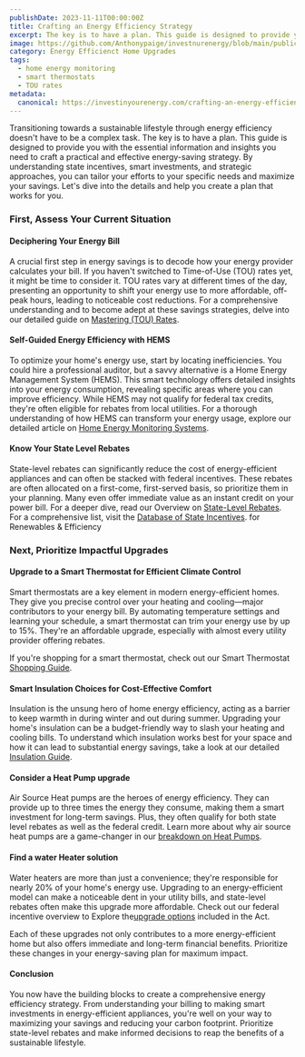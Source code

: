 ```yaml
---
publishDate: 2023-11-11T00:00:00Z
title: Crafting an Energy Efficiency Strategy
excerpt: The key is to have a plan. This guide is designed to provide you with the essential information and insights you need to craft a practical and effective energy-saving strategy.
image: https://github.com/Anthonypaige/investnurenergy/blob/main/public/images/cover-art/EEHU-2-cover-art.png?raw=true
category: Energy Efficienct Home Upgrades
tags:
  - home energy monitoring
  - smart thermostats
  - TOU rates
metadata:
  canonical: https://investinyourenergy.com/crafting-an-energy-efficient-strategy
---
```


Transitioning towards a sustainable lifestyle through energy efficiency doesn't have to be a complex task. The key is to have a plan. This guide is designed to provide you with the essential information and insights you need to craft a practical and effective energy-saving strategy. By understanding state incentives, smart investments, and strategic approaches, you can tailor your efforts to your specific needs and maximize your savings. Let's dive into the details and help you create a plan that works for you.

### **First, Assess Your Current Situation**

#### **Deciphering Your Energy Bill**

A crucial first step in energy savings is to decode how your energy provider calculates your bill. If you haven't switched to Time-of-Use (TOU) rates yet, it might be time to consider it. TOU rates vary at different times of the day, presenting an opportunity to shift your energy use to more affordable, off-peak hours, leading to noticeable cost reductions. For a comprehensive understanding and to become adept at these savings strategies, delve into our detailed guide on [Mastering (TOU) Rates](mastering-time-of-use-rate-strategies-for-smart-energy).

#### **Self-Guided Energy Efficiency with HEMS**

To optimize your home's energy use, start by locating inefficiencies. You could hire a professional auditor, but a savvy alternative is a Home Energy Management System (HEMS). This smart technology offers detailed insights into your energy consumption, revealing specific areas where you can improve efficiency. While HEMS may not qualify for federal tax credits, they're often eligible for rebates from local utilities. For a thorough understanding of how HEMS can transform your energy usage, explore our detailed article on [Home Energy Monitoring Systems](home-energy-monitoring-your-guide-to-energy-efficiency).

#### **Know Your State Level Rebates**

State-level rebates can significantly reduce the cost of energy-efficient appliances and can often be stacked with federal incentives. These rebates are often allocated on a first-come, first-served basis, so prioritize them in your planning. Many even offer immediate value as an instant credit on your power bill. For a deeper dive, read our Overview on [State-Level Rebates](state-level-energy-efficient-incentives-overview). For a comprehensive list, visit the
[Database of State Incentives](https://www.dsireusa.org/). for Renewables & Efficiency

### **Next, Prioritize Impactful Upgrades**

#### **Upgrade to a Smart Thermostat for Efficient Climate Control**

Smart thermostats are a key element in modern energy-efficient homes. They give you precise control over your heating and cooling—major contributors to your energy bill. By automating temperature settings and learning your schedule, a smart thermostat can trim your energy use by up to 15%. They're an affordable upgrade, especially with almost every utility provider offering rebates.

If you're shopping for a smart thermostat, check out our Smart Thermostat [Shopping Guide](smart-thermostat-shopping-guide-what-you-need-to-know).

#### **Smart Insulation Choices for Cost-Effective Comfort**

Insulation is the unsung hero of home energy efficiency, acting as a barrier to keep warmth in during winter and out during summer. Upgrading your home's insulation can be a budget-friendly way to slash your heating and cooling bills. To understand which insulation works best for your space and how it can lead to substantial energy savings, take a look at our detailed [Insulation Guide](a-comprehensive-guide-to-weatherization-and-energy-efficiency).

#### **Consider a Heat Pump upgrade**

Air Source Heat pumps are the heroes of energy efficiency. They can provide up to three times the energy they consume, making them a smart investment for long-term savings. Plus, they often qualify for both state level rebates as well as the federal credit. Learn more about why air source heat pumps are a game-changer in our [breakdown on Heat Pumps](whats-a-heat-pump-and-why-do-i-need-to-know).

#### **Find a water Heater solution**

Water heaters are more than just a convenience; they're responsible for nearly 20% of your home's energy use. Upgrading to an energy-efficient model can make a noticeable dent in your utility bills, and state-level rebates often make this upgrade more affordable. Check out our federal incentive overview to Explore the[upgrade options](water-heaters-federal-incentives-overview) included in the Act.

Each of these upgrades not only contributes to a more energy-efficient home but also offers immediate and long-term financial benefits. Prioritize these changes in your energy-saving plan for maximum impact.

#### **Conclusion**

You now have the building blocks to create a comprehensive energy efficiency strategy. From understanding your billing to making smart investments in energy-efficient appliances, you're well on your way to maximizing your savings and reducing your carbon footprint. Prioritize state-level rebates and make informed decisions to reap the benefits of a sustainable lifestyle.
